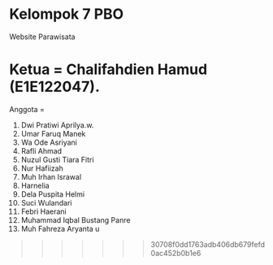 # Kelompok 7 PBO

Website Parawisata

# Ketua = Chalifahdien Hamud (E1E122047).

Anggota =

1. Dwi Pratiwi Aprilya.w.
2. Umar Faruq Manek 
3. Wa Ode Asriyani
4. Rafli Ahmad 
5. Nuzul Gusti Tiara Fitri
6. Nur Hafiizah
7. Muh Irhan Israwal
8. Harnelia
9. Dela Puspita Helmi
10. Suci Wulandari
11. Febri Haerani
12. Muhammad Iqbal Bustang Panre
13. Muh Fahreza Aryanta u

> > > > > > > 30708f0dd1763adb406db679fefd0ac452b0b1e6
